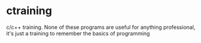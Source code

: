 # ctraining
c/c++ training.
None of these programs are useful for anything professional, it's just a training to remember the basics of programming
